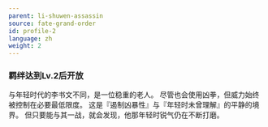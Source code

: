 ```yaml
---
parent: li-shuwen-assassin
source: fate-grand-order
id: profile-2
language: zh
weight: 2
---
```


### 羁绊达到Lv.2后开放

与年轻时代的李书文不同，是一位稳重的老人。
尽管也会使用凶拳，但威力始终被控制在必要最低限度。
这是『遏制凶暴性』与『年轻时未曾理解』的平静的境界。
但只要能与其一战，就会发现，他那年轻时锐气仍在不断打磨。
